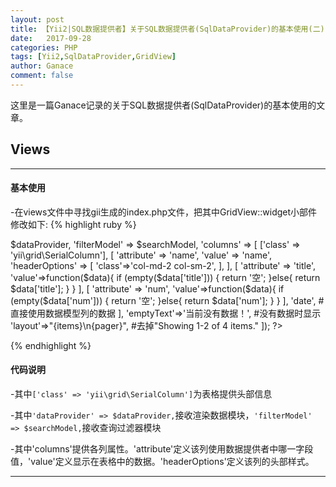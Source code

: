 ```yaml
---
layout: post
title: 【Yii2|SQL数据提供者】关于SQL数据提供者(SqlDataProvider)的基本使用(二)
date:   2017-09-28
categories: PHP
tags: [Yii2,SqlDataProvider,GridView]
author: Ganace
comment: false
---
```


这里是一篇Ganace记录的关于SQL数据提供者(SqlDataProvider)的基本使用的文章。


## Views

---
####  基本使用
-在views文件中寻找gii生成的index.php文件，把其中GridView::widget小部件修改如下:
{% highlight ruby %}

<?= GridView::widget([
    'dataProvider' => $dataProvider,
    'filterModel' => $searchModel,
    'columns' => [
        ['class' => 'yii\grid\SerialColumn'],
        [
            'attribute' => 'name',
            'value' => 'name',
            'headerOptions' => [
                'class'=>'col-md-2 col-sm-2',
            ],
        ],
        [
            'attribute' => 'title',
            'value'=>function($data){
                if (empty($data['title'])) {
                    return '空';
                }else{
                    return $data['title'];
                }
            }
        ],
        [
            'attribute' => 'num',
            'value'=>function($data){
                if (empty($data['num'])) {
                    return '空';
                }else{
                    return $data['num'];
                }
            }
        ],
        'date', #直接使用数据模型列的数据
    ],
    'emptyText'=>'当前没有数据！', #没有数据时显示
    'layout'=>"{items}\n{pager}", #去掉"Showing 1-2 of 4 items."
]); ?>

{% endhighlight %}

####  代码说明
-其中`['class' => 'yii\grid\SerialColumn']`为表格提供头部信息

-其中`'dataProvider' => $dataProvider,`接收渲染数据模块，`'filterModel' => $searchModel,`接收查询过滤器模块

-其中'columns'提供各列属性。'attribute'定义该列使用数据提供者中哪一字段值，'value'定义显示在表格中的数据。'headerOptions'定义该列的头部样式。

---
